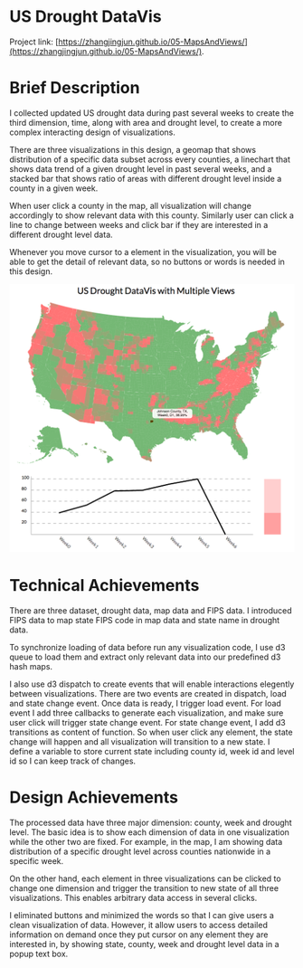 # US Drought DataVis

Project link: [https://zhangjingjun.github.io/05-MapsAndViews/](https://zhangjingjun.github.io/05-MapsAndViews/).

# Brief Description

I collected updated US drought data during past several weeks to create the third dimension, time, along with area and drought level, to create a more complex interacting design of visualizations. 

There are three visualizations in this design, a geomap that shows distribution of a specific data subset across every counties, a linechart that shows data trend of a given drought level in past several weeks, and a stacked bar that shows ratio of areas with different drought level inside a county in a given week.  

When user click a county in the map, all visualization will change accordingly to show relevant data with this county. Similarly user can click a line to change between weeks and click bar if they are interested in a different drought level data.

Whenever you move cursor to a element in the visualization, you will be able to get the detail of relevant data, so no buttons or words is needed in this design. 

![screenshot](drought.png)

# Technical Achievements

There are three dataset, drought data, map data and FIPS data. I introduced FIPS data to map state FIPS code in map data and state name in drought data. 

To synchronize loading of data before run any visualization code, I use d3 queue to load them and extract only relevant data into our predefined d3 hash maps. 

I also use d3 dispatch to create events that will enable interactions elegently between visualizations. There are two events are created in dispatch, load and state change event. Once data is ready, I trigger load event. For load event I add three callbacks to generate each visualization, and make sure user click will trigger state change event. For state change event, I add d3 transitions as content of function. So when user click any element, the state change will happen and all visualization will transition to a new state. I define a variable to store current state including county id, week id and level id so I can keep track of changes.

# Design Achievements

The processed data have three major dimension: county, week and drought level. The basic idea is to show each dimension of data in one visualization while the other two are fixed. For example, in the map, I am showing data distribution of a specific drought level across counties nationwide in a specific week. 

On the other hand, each element in three visualizations can be clicked to change one dimension and trigger the transition to new state of all three visualizations. This enables arbitrary data access in several clicks.

I eliminated buttons and minimized the words so that I can give users a clean visualization of data. However, it allow users to access detailed information on demand once they put cursor on any element they are interested in, by showing state, county, week and drought level data in a popup text box.
